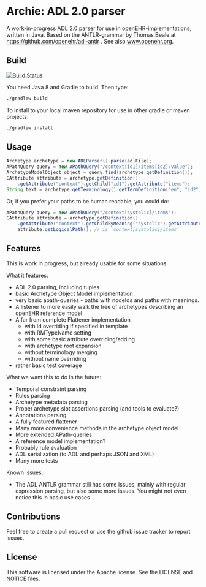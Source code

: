 # Archie: ADL 2.0 parser    

A work-in-progress ADL 2.0 parser for use in openEHR-implementations, written in Java. Based on the ANTLR-grammar by Thomas Beale at https://github.com/openehr/adl-antlr . See also www.openehr.org.

## Build

[![Build Status](https://travis-ci.org/nedap/archie.svg?branch=master)](https://travis-ci.org/nedap/archie)

You need Java 8 and Gradle to build. Then type:

```sh
./gradlew build
```

To install to your local maven repository for use in other gradle or maven projects:

```sh
./gradlew install
```

## Usage

```java
Archetype archetype = new ADLParser().parse(adlFile);
APathQuery query = new APathQuery("/context[id1]/items[id2]/value");
ArchetypeModelObject object = query.find(archetype.getDefinition());
CAttribute attribute = archetype.getDefinition()
    .getAttribute("context").getChild("id1").getAttribute("items");
String text = archetype.getTerminology().getTermDefinition("en", "id2").getText();
```

Or, if you prefer your paths to be human readable, you could do:
```java
APathQuery query = new APathQuery("/context[systolic]/items");
CAttribute attribute = archetype.getDefinition()
    .getAttribute("context").getChildByMeaning("systolic").getAttribute("items");
    attribute.getLogicalPath(); // is 'context[systolic]/items'
```

## Features
This is work in progress, but already usable for some situations. 

What it features:

- ADL 2.0 parsing, including tuples
- basic Archetype Object Model implementation
- very basic apath-queries - paths with nodeIds and paths with meanings.
- A listener to more easily walk the tree of archetypes describing an openEHR reference model
- A far from complete Flattener implementation
	- with id overriding if specified in template
	- with RMTypeName setting
	- with some basic attribute overriding/adding
	- with archetype root expansion
	- without terminology merging
	- without name overriding
- rather basic test coverage

What we want this to do in the future:
- Temporal constraint parsing
- Rules parsing
- Archetype metadata parsing
- Proper archetype slot assertions parsing (and tools to evaluate?)
- Annotations parsing
- A fully featured flattener
- Many more convenience methods in the archetype object model
- More extended APath-queries
- A reference model implementation?
- Probably rule evaluation
- ADL serialization (to ADL and perhaps JSON and XML)
- Many more tests

Known issues:
- The ADL ANTLR grammar still has some issues, mainly with regular expression parsing, but also some more issues. You might not even notice this in basic use cases

## Contributions

Feel free to create a pull request or use the github issue tracker to report issues.

## License

This software is licensed under the Apache license. See the LICENSE and NOTICE files.
